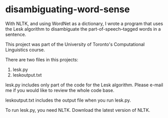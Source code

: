 # disambiguating-word-sense

With NLTK, and using WordNet as a dictionary, I wrote a program that uses the Lesk algorithm to disambiguate the part-of-speech–tagged words in a sentence.

This project was part of the University of Toronto's Computational Linguistics course. 

There are two files in this projects: 
1. lesk.py
2. leskoutput.txt

lesk.py includes only part of the code for the Lesk algorithm. Please e-mail me if you would like to review the whole code base. 

leskoutput.txt includes the output file when you run lesk.py. 

To run lesk.py, you need NLTK. Download the latest version of NLTK. 
